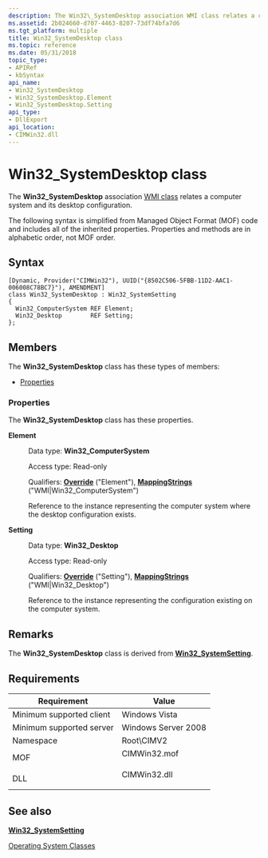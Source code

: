 ```yaml
---
description: The Win32\_SystemDesktop association WMI class relates a computer system and its desktop configuration.
ms.assetid: 2b024660-d707-4463-8207-73df74bfa7d6
ms.tgt_platform: multiple
title: Win32_SystemDesktop class
ms.topic: reference
ms.date: 05/31/2018
topic_type: 
- APIRef
- kbSyntax
api_name: 
- Win32_SystemDesktop
- Win32_SystemDesktop.Element
- Win32_SystemDesktop.Setting
api_type: 
- DllExport
api_location: 
- CIMWin32.dll
---
```


# Win32\_SystemDesktop class

The **Win32\_SystemDesktop** association [WMI class](../wmisdk/retrieving-a-class.md) relates a computer system and its desktop configuration.

The following syntax is simplified from Managed Object Format (MOF) code and includes all of the inherited properties. Properties and methods are in alphabetic order, not MOF order.

## Syntax

``` syntax
[Dynamic, Provider("CIMWin32"), UUID("{8502C506-5FBB-11D2-AAC1-006008C78BC7}"), AMENDMENT]
class Win32_SystemDesktop : Win32_SystemSetting
{
  Win32_ComputerSystem REF Element;
  Win32_Desktop        REF Setting;
};
```

## Members

The **Win32\_SystemDesktop** class has these types of members:

-   [Properties](#properties)

### Properties

The **Win32\_SystemDesktop** class has these properties.

<dl> <dt>

**Element**
</dt> <dd> <dl> <dt>

Data type: **Win32\_ComputerSystem**
</dt> <dt>

Access type: Read-only
</dt> <dt>

Qualifiers: [**Override**](../wmisdk/standard-qualifiers.md) ("Element"), [**MappingStrings**](../wmisdk/standard-qualifiers.md) ("WMI\|Win32\_ComputerSystem")
</dt> </dl>

Reference to the instance representing the computer system where the desktop configuration exists.

</dd> <dt>

**Setting**
</dt> <dd> <dl> <dt>

Data type: **Win32\_Desktop**
</dt> <dt>

Access type: Read-only
</dt> <dt>

Qualifiers: [**Override**](../wmisdk/standard-qualifiers.md) ("Setting"), [**MappingStrings**](../wmisdk/standard-qualifiers.md) ("WMI\|Win32\_Desktop")
</dt> </dl>

Reference to the instance representing the configuration existing on the computer system.

</dd> </dl>

## Remarks

The **Win32\_SystemDesktop** class is derived from [**Win32\_SystemSetting**](win32-systemsetting.md).

## Requirements



| Requirement | Value |
|-------------------------------------|-----------------------------------------------------------------------------------------|
| Minimum supported client<br/> | Windows Vista<br/>                                                                |
| Minimum supported server<br/> | Windows Server 2008<br/>                                                          |
| Namespace<br/>                | Root\\CIMV2<br/>                                                                  |
| MOF<br/>                      | <dl> <dt>CIMWin32.mof</dt> </dl> |
| DLL<br/>                      | <dl> <dt>CIMWin32.dll</dt> </dl> |



## See also

<dl> <dt>

[**Win32\_SystemSetting**](win32-systemsetting.md)
</dt> <dt>

[Operating System Classes](./operating-system-classes.md)
</dt> </dl>

 

 

